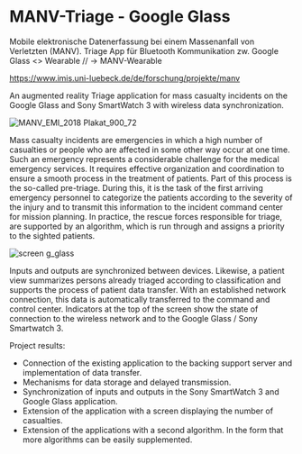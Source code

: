 # MANV-Triage - Google Glass 

Mobile elektronische Datenerfassung bei einem Massenanfall von Verletzten (MANV).
Triage App für Bluetooth Kommunikation zw. Google Glass <> Wearable // -> MANV-Wearable

https://www.imis.uni-luebeck.de/de/forschung/projekte/manv


An augmented reality Triage application for mass casualty incidents on the Google Glass and Sony SmartWatch 3 with 
wireless data synchronization.

![MANV_EMI_2018 Plakat_900_72](https://user-images.githubusercontent.com/12385737/142782076-9789c73a-7746-4939-82de-72c047647174.jpg)

Mass casualty incidents are emergencies in which a high number of casualties or people who are affected in 
some other way occur at one time. Such an emergency represents a considerable challenge for the medical emergency services. 
It requires effective organization and coordination to ensure a smooth process in the treatment of patients. 
Part of this process is the so-called pre-triage. During this, it is the task of the first arriving emergency personnel to 
categorize the patients according to the severity of the injury and to transmit this information to the incident command center 
for mission planning. In practice, the rescue forces responsible for triage, are supported by an algorithm, which is run through 
and assigns a priority to the sighted patients.

![screen g_glass](https://user-images.githubusercontent.com/12385737/142782037-1d8abfec-1294-49e3-a197-aa7cf55ced82.jpg)

Inputs and outputs are synchronized between devices. Likewise, a patient view summarizes persons already triaged according to 
classification and supports the process of patient data transfer. With an established network connection, this data is automatically 
transferred to the command and control center. Indicators at the top of the screen show the state of connection to the wireless network 
and to the Google Glass / Sony Smartwatch 3.


Project results:
- Connection of the existing application to the backing support server and implementation of data transfer.
- Mechanisms for data storage and delayed transmission.
- Synchronization of inputs and outputs in the Sony SmartWatch 3 and Google Glass application.
- Extension of the application with a screen displaying the number of casualties. 
- Extension of the applications with a second algorithm. In the form that more algorithms can be easily supplemented.

